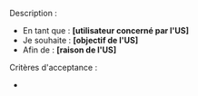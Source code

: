 Description :

* En tant que : **\[utilisateur concerné par l'US\]**
* Je souhaite : **\[objectif de l'US\]**
* Afin de : **\[raison de l'US\]**

Critères d'acceptance :

* 